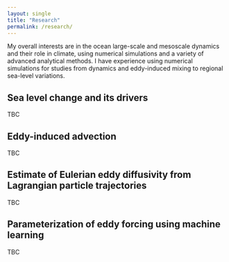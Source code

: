 ```yaml
---
layout: single
title: "Research"
permalink: /research/
---
```


My overall interests are in the ocean large-scale and mesoscale dynamics and their role in climate, using numerical simulations and a variety of advanced analytical methods. I have experience using numerical simulations for studies from dynamics and eddy-induced mixing to regional sea-level variations.

## Sea level change and its drivers
<div style="width:350px; float: right">

</div>
TBC

## Eddy-induced advection
<div style="width:350px; float: left">

</div>
TBC

## Estimate of Eulerian eddy diffusivity from Lagrangian particle trajectories
<div style="width:350px; float: left">

</div>
TBC

##  Parameterization of eddy forcing using machine learning 
<div style="width:350px; float: right">

</div>
TBC
